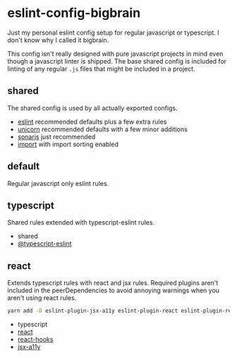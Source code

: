 # eslint-config-bigbrain

Just my personal eslint config setup for regular javascript or typescript. I don't know why I called it bigbrain.

This config isn't really designed with pure javascript projects in mind even though a javascript linter is shipped. The base shared config is included for linting of any regular `.js` files that might be included in a project.

## shared

The shared config is used by all actually exported configs.

- [eslint](https://eslint.org/docs/rules/) recommended defaults plus a few extra rules
- [unicorn](https://github.com/sindresorhus/eslint-plugin-unicorn) recommended defaults with a few minor additions
- [sonarjs](https://github.com/SonarSource/eslint-plugin-sonarjs) just recommended
- [import](https://github.com/benmosher/eslint-plugin-import) with import sorting enabled

## default

Regular javascript only eslint rules.

## typescript

Shared rules extended with typescript-eslint rules.

- shared
- [@typescript-eslint](https://github.com/typescript-eslint/typescript-eslint)

## react

Extends typescript rules with react and jsx rules. Required plugins aren't included in the peerDependencies to avoid annoying warnings when you aren't using react rules.

```sh
yarn add -D eslint-plugin-jsx-a11y eslint-plugin-react eslint-plugin-react-hooks
```

- typescript
- [react](https://github.com/yannickcr/eslint-plugin-react)
- [react-hooks](https://github.com/facebook/react/tree/master/packages/eslint-plugin-react-hooks)
- [jsx-a11y](https://github.com/jsx-eslint/eslint-plugin-jsx-a11y)
